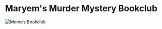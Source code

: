 # Maryem's Murder Mystery Bookclub
![Momo’s Bookclub](https://github.com/23W-GBAC/Maryem-Mohamed/assets/148862796/a7ba3ec8-d8e8-4e85-8a6f-c3d514b8efa0)

